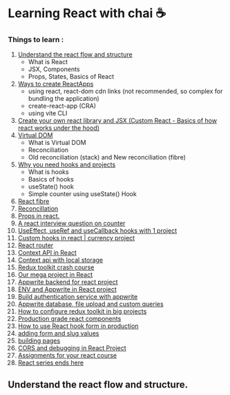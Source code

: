 # Learning React with chai ☕

### Things to learn : 
1. [Understand the react flow and structure](https://github.com/NayanSayaji/learning-react-with-chai/blob/main/basics%20of%20react%20/Understanding%20React%20Flow%20and%20Structure.md)
    - What is React
    - JSX, Components
    - Props, States, Basics of React
2. [Ways to create ReactApps](https://github.com/NayanSayaji/learning-react-with-chai/blob/main/basics%20of%20react%20/Ways%20to%20create%20ReactApps.md)
    - using react, react-dom cdn links (not recommended, so complex for bundling the application)
    - create-react-app (CRA)
    - using vite CLI
3. [Create your own react library and JSX (Custom React - Basics of how react works under the hood)]()
4. [Virtual DOM](https://github.com/NayanSayaji/learning-react-with-chai/blob/main/basics%20of%20react%20/virtual%20dom.md)
    - What is Virtual DOM
    - Reconciliation
    - Old reconciliation (stack) and New reconciliation (fibre)
5. [Why you need hooks and projects]()
    - What is hooks
    - Basics of hooks
    - useState() hook
    - Simple counter using useState() Hook
6. [React fibre]()
7. [Reconcillation]()
8. [Props in react.]()
9. [A react interview question on counter]()
10. [UseEffect, useRef and useCallback hooks with 1 project]()
11. [Custom hooks in react | currency project]()
12. [React router ]()
13. [Context API in React]()
14. [Context api with local storage]()
15. [Redux toolkit crash course]()
16. [Our mega project in React]()
17. [Appwrite backend for react project]()
18. [ENV and Appwrite in React project]()
19. [Build authentication service with appwrite]()
20. [Appwrite database, file upload and custom queries]()
21. [How to configure redux toolkit in big projects]()
22. [Production grade react components]()
23. [How to use React hook form in production]()
24. [adding form and slug values]()
25. [building pages]()
26. [CORS and debugging in React Project]()
27. [Assignments for your react course]()
28. [React series ends here]()


## Understand the react flow and structure.
